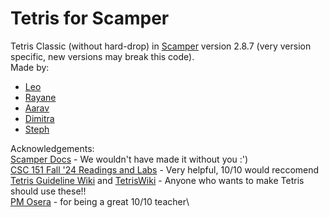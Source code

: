 # Tetris for Scamper
Tetris Classic (without hard-drop) in [Scamper](https://scamper.cs.grinnell.edu/2.8.7/index.html) version 2.8.7 (very version specific, new versions may break this code).\
Made by:
* [Leo](https://github.com/leakin24mpa)
* [Rayane](https://github.com/rnossair)
* [Aarav](https://github.com/Aarav3007)
* [Dimitra](https://github.com/bihi-creator)
* [Steph](https://github.com/jj-k-droid)
  
Acknowledgements:\
[Scamper Docs](https://scamper.cs.grinnell.edu/2.8.7/docs.html) - We wouldn't have made it without you :')\
[CSC 151 Fall '24 Readings and Labs](https://osera.cs.grinnell.edu/csc151/about.html) - Very helpful, 10/10 would reccomend\
[Tetris Guideline Wiki](https://tetris.wiki/Tetris_Guideline) and [TetrisWiki](https://tetris.wiki/Tetris.wiki) - Anyone who wants to make Tetris should use these!!\
[PM Osera](https://osera.cs.grinnell.edu/) - for being a great 10/10 teacher\

